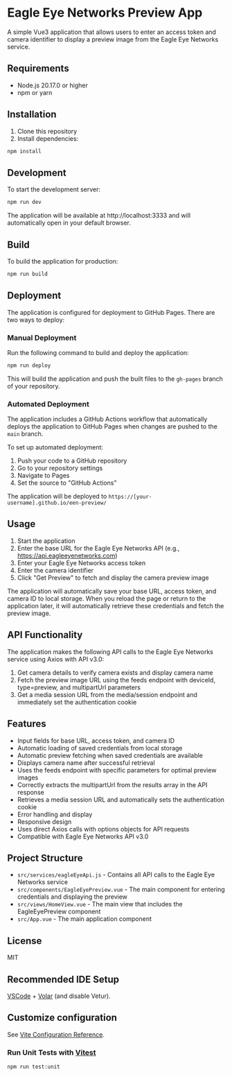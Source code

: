 # Eagle Eye Networks Preview App

A simple Vue3 application that allows users to enter an access token and camera identifier to display a preview image from the Eagle Eye Networks service.

## Requirements

- Node.js 20.17.0 or higher
- npm or yarn

## Installation

1. Clone this repository
2. Install dependencies:

```bash
npm install
```

## Development

To start the development server:

```bash
npm run dev
```

The application will be available at http://localhost:3333 and will automatically open in your default browser.

## Build

To build the application for production:

```bash
npm run build
```

## Deployment

The application is configured for deployment to GitHub Pages. There are two ways to deploy:

### Manual Deployment

Run the following command to build and deploy the application:

```bash
npm run deploy
```

This will build the application and push the built files to the `gh-pages` branch of your repository.

### Automated Deployment

The application includes a GitHub Actions workflow that automatically deploys the application to GitHub Pages when changes are pushed to the `main` branch.

To set up automated deployment:

1. Push your code to a GitHub repository
2. Go to your repository settings
3. Navigate to Pages
4. Set the source to "GitHub Actions"

The application will be deployed to `https://[your-username].github.io/een-preview/`

## Usage

1. Start the application
2. Enter the base URL for the Eagle Eye Networks API (e.g., https://api.eagleeyenetworks.com)
3. Enter your Eagle Eye Networks access token
4. Enter the camera identifier
5. Click "Get Preview" to fetch and display the camera preview image

The application will automatically save your base URL, access token, and camera ID to local storage. When you reload the page or return to the application later, it will automatically retrieve these credentials and fetch the preview image.

## API Functionality

The application makes the following API calls to the Eagle Eye Networks service using Axios with API v3.0:

1. Get camera details to verify camera exists and display camera name
2. Fetch the preview image URL using the feeds endpoint with deviceId, type=preview, and multipartUrl parameters
3. Get a media session URL from the media/session endpoint and immediately set the authentication cookie

## Features

- Input fields for base URL, access token, and camera ID
- Automatic loading of saved credentials from local storage
- Automatic preview fetching when saved credentials are available
- Displays camera name after successful retrieval
- Uses the feeds endpoint with specific parameters for optimal preview images
- Correctly extracts the multipartUrl from the results array in the API response
- Retrieves a media session URL and automatically sets the authentication cookie
- Error handling and display
- Responsive design
- Uses direct Axios calls with options objects for API requests
- Compatible with Eagle Eye Networks API v3.0

## Project Structure

- `src/services/eagleEyeApi.js` - Contains all API calls to the Eagle Eye Networks service
- `src/components/EagleEyePreview.vue` - The main component for entering credentials and displaying the preview
- `src/views/HomeView.vue` - The main view that includes the EagleEyePreview component
- `src/App.vue` - The main application component

## License

MIT

## Recommended IDE Setup

[VSCode](https://code.visualstudio.com/) + [Volar](https://marketplace.visualstudio.com/items?itemName=Vue.volar) (and disable Vetur).

## Customize configuration

See [Vite Configuration Reference](https://vite.dev/config/).

### Run Unit Tests with [Vitest](https://vitest.dev/)

```sh
npm run test:unit
```